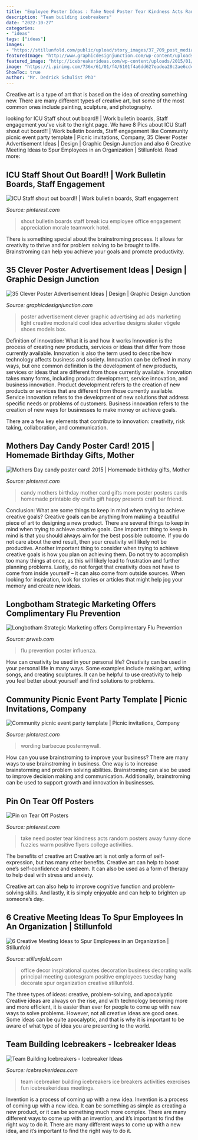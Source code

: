 ```yaml
---
title: "Employee Poster Ideas : Take Need Poster Tear Kindness Acts Random Posters Away Funny Done Fuzzies Warm Positive Flyers College Activities"
description: "Team building icebreakers"
date: "2022-10-27"
categories:
- "ideas"
tags: ["ideas"]
images:
- "https://stillunfold.com/public/upload/story_images/37_709_post_media_6Jqo.JPG"
featuredImage: "http://www.graphicdesignjunction.com/wp-content/uploads/2012/01/poster-advertisement-2.jpg"
featured_image: "http://icebreakerideas.com/wp-content/uploads/2015/01/icebreaker.jpg"
image: "https://i.pinimg.com/736x/61/01/f4/6101f4a6dd627eadea28c2ae6cdcfbc8.jpg"
ShowToc: true
author: "Mr. Dedrick Schulist PhD"
---
```



Creative art is a type of art that is based on the idea of creating something new. There are many different types of creative art, but some of the most common ones include painting, sculpture, and photography.

	

		
looking for ICU Staff shout out board!! | Work bulletin boards, Staff engagement you've visit to the right page. We have 8 Pics about ICU Staff shout out board!! | Work bulletin boards, Staff engagement like Community picnic event party template | Picnic invitations, Company, 35 Clever Poster Advertisement Ideas | Design | Graphic Design Junction and also 6 Creative Meeting Ideas to Spur Employees in an Organization | Stillunfold. Read more:
		
    
## ICU Staff Shout Out Board!! | Work Bulletin Boards, Staff Engagement

<img loading=lazy src="https://i.pinimg.com/736x/a2/53/77/a253775817cc9e963c2223940b8daffa--shout-out.jpg" onerror="this.onerror=null;this.src='https://tse4.mm.bing.net/th?id=OIP.06TT_ZKT6KXgl71VxvtB_QHaFj&amp;pid=15.1';" alt="ICU Staff shout out board!! | Work bulletin boards, Staff engagement">

_Source: pinterest.com_

>shout bulletin boards staff break icu employee office engagement appreciation morale teamwork hotel. 

	

There is something special about the brainstroming process. It allows for creativity to thrive and for problem solving to be brought to life. Brainstroming can help you achieve your goals and promote productivity.

    
## 35 Clever Poster Advertisement Ideas | Design | Graphic Design Junction

<img loading=lazy src="http://www.graphicdesignjunction.com/wp-content/uploads/2012/01/poster-advertisement-2.jpg" onerror="this.onerror=null;this.src='https://tse4.mm.bing.net/th?id=OIP.27b67L4kJ6-OYcQwQe8jkAHaLD&amp;pid=15.1';" alt="35 Clever Poster Advertisement Ideas | Design | Graphic Design Junction">

_Source: graphicdesignjunction.com_

>poster advertisement clever graphic advertising ad ads marketing light creative mcdonald cool idea advertise designs skater vögele shoes models box. 

	

Definition of innovation: What it is and how it works
Innovation is the process of creating new products, services or ideas that differ from those currently available. Innovation is also the term used to describe how technology affects business and society. Innovation can be defined in many ways, but one common definition is the development of new products, services or ideas that are different from those currently available.
Innovation takes many forms, including product development, service innovation, and business innovation. Product development refers to the creation of new products or services that are different from those currently available. Service innovation refers to the development of new solutions that address specific needs or problems of customers. Business innovation refers to the creation of new ways for businesses to make money or achieve goals.

There are a few key elements that contribute to innovation: creativity, risk taking, collaboration, and communication.

    
## Mothers Day Candy Poster Card! 2015 | Homemade Birthday Gifts, Mother

<img loading=lazy src="https://i.pinimg.com/736x/f4/31/be/f431be6ca9fb70a060f12afca681d6f9--mothers-day-crafts-candy-mother-day-candy-card.jpg" onerror="this.onerror=null;this.src='https://tse4.mm.bing.net/th?id=OIP.WdX0JSF4xoJ0Hs2eC9PBBwHaNJ&amp;pid=15.1';" alt="Mothers Day candy poster card! 2015 | Homemade birthday gifts, Mother">

_Source: pinterest.com_

>candy mothers birthday mother card gifts mom poster posters cards homemade printable diy crafts gift happy presents craft bar friend. 

	

Conclusion: What are some things to keep in mind when trying to achieve creative goals?
Creative goals can be anything from making a beautiful piece of art to designing a new product. There are several things to keep in mind when trying to achieve creative goals. One important thing to keep in mind is that you should always aim for the best possible outcome. If you do not care about the end result, then your creativity will likely not be productive. Another important thing to consider when trying to achieve creative goals is how you plan on achieving them. Do not try to accomplish too many things at once, as this will likely lead to frustration and further planning problems. Lastly, do not forget that creativity does not have to come from inside yourself – it can also come from outside sources. When looking for inspiration, look for stories or articles that might help jog your memory and create new ideas.

    
## Longbotham Strategic Marketing Offers Complimentary Flu Prevention

<img loading=lazy src="http://ww1.prweb.com/prfiles/2014/02/14/11585839/Longbotham-Strategic-Marketing.jpg" onerror="this.onerror=null;this.src='https://tse1.mm.bing.net/th?id=OIP.Jq0XqOUaccRN2aizBsAz2gHaJ0&amp;pid=15.1';" alt="Longbotham Strategic Marketing offers Complimentary Flu Prevention">

_Source: prweb.com_

>flu prevention poster influenza. 

	

How can creativity be used in your personal life?
Creativity can be used in your personal life in many ways. Some examples include making art, writing songs, and creating sculptures. It can be helpful to use creativity to help you feel better about yourself and find solutions to problems.

    
## Community Picnic Event Party Template | Picnic Invitations, Company

<img loading=lazy src="https://i.pinimg.com/736x/61/01/f4/6101f4a6dd627eadea28c2ae6cdcfbc8.jpg" onerror="this.onerror=null;this.src='https://tse2.mm.bing.net/th?id=OIP.B81tRZ1ZIs1f4nnL8S49WQHaJl&amp;pid=15.1';" alt="Community picnic event party template | Picnic invitations, Company">

_Source: pinterest.com_

>wording barbecue postermywall. 

	

How can you use brainstroming to improve your business?
There are many ways to use brainstroming in business. One way is to increase brainstorming and problem solving abilities. Brainstroming can also be used to improve decision making and communication. Additionally, brainstroming can be used to support growth and innovation in businesses.

    
## Pin On Tear Off Posters

<img loading=lazy src="https://i.pinimg.com/736x/7e/bd/b8/7ebdb848d564bf05bc4f5db1d7cf930a--take-what-you-need-warm-fuzzies.jpg" onerror="this.onerror=null;this.src='https://tse1.mm.bing.net/th?id=OIP.396PZrKtEATsATGsT2FSBQHaJ4&amp;pid=15.1';" alt="Pin on Tear Off Posters">

_Source: pinterest.com_

>take need poster tear kindness acts random posters away funny done fuzzies warm positive flyers college activities. 

	

The benefits of creative art
Creative art is not only a form of self-expression, but has many other benefits.
Creative art can help to boost one’s self-confidence and esteem. It can also be used as a form of therapy to help deal with stress and anxiety.

Creative art can also help to improve cognitive function and problem-solving skills. And lastly, it is simply enjoyable and can help to brighten up someone’s day.

    
## 6 Creative Meeting Ideas To Spur Employees In An Organization | Stillunfold

<img loading=lazy src="https://stillunfold.com/public/upload/story_images/37_709_post_media_6Jqo.JPG" onerror="this.onerror=null;this.src='https://tse1.mm.bing.net/th?id=OIP._OIZjGhDnYxxdGx_pKwZMQHaFj&amp;pid=15.1';" alt="6 Creative Meeting Ideas to Spur Employees in an Organization | Stillunfold">

_Source: stillunfold.com_

>office decor inspirational quotes decoration business decorating walls principal meeting quotesgram positive employees tuesday hang decorate spur organization creative stillunfold. 

	

The three types of ideas: creative, problem-solving, and apocalyptic
Creative ideas are always on the rise, and with technology becoming more and more efficient, it is easier than ever for people to come up with new ways to solve problems. However, not all creative ideas are good ones. Some ideas can be quite apocalyptic, and that is why it is important to be aware of what type of idea you are presenting to the world.

    
## Team Building Icebreakers - Icebreaker Ideas

<img loading=lazy src="http://icebreakerideas.com/wp-content/uploads/2015/01/icebreaker.jpg" onerror="this.onerror=null;this.src='https://tse4.mm.bing.net/th?id=OIP.Itxh7jltsGkNy_7idmgJUAHaFj&amp;pid=15.1';" alt="Team Building Icebreakers - Icebreaker Ideas">

_Source: icebreakerideas.com_

>team icebreaker building icebreakers ice breakers activities exercises fun icebreakerideas meetings. 

	

Invention is a process of coming up with a new idea.
Invention is a process of coming up with a new idea. It can be something as simple as creating a new product, or it can be something much more complex. There are many different ways to come up with an invention, and it’s important to find the right way to do it. There are many different ways to come up with a new idea, and it’s important to find the right way to do it.

